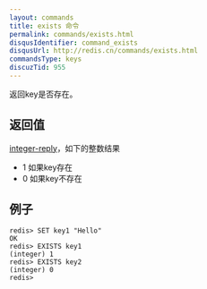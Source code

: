 ```yaml
---
layout: commands
title: exists 命令
permalink: commands/exists.html
disqusIdentifier: command_exists
disqusUrl: http://redis.cn/commands/exists.html
commandsType: keys
discuzTid: 955
---
```


返回key是否存在。

## 返回值 ##

[integer-reply](/topics/protocol.html#integer-reply)，如下的整数结果

- 1 如果key存在
- 0 如果key不存在

## 例子 ##

	redis> SET key1 "Hello"
	OK
	redis> EXISTS key1
	(integer) 1
	redis> EXISTS key2
	(integer) 0
	redis> 